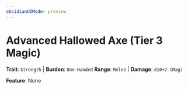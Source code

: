 ```yaml
---
obsidianUIMode: preview
---
```

# Advanced Hallowed Axe (Tier 3 Magic)

**Trait**: `Strength` | **Burden**: `One-Handed`
**Range**: `Melee` | **Damage**: `d10+7 (Mag)`

**Feature**: None
